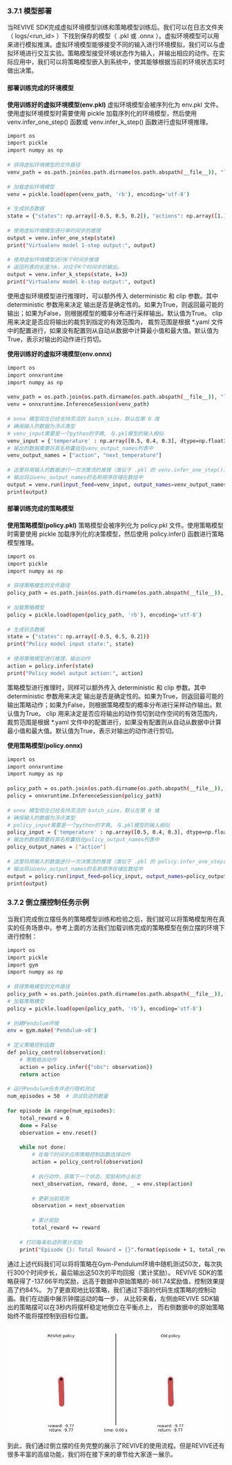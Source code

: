 ### 3.7.1 模型部署
当REVIVE SDK完成虚拟环境模型训练和策略模型训练后。我们可以在日志文件夹（ logs/<run_id> ）下找到保存的模型（ .pkl 或 .onnx ）。虚拟环境模型可以用来进行模拟推演。虚拟环境模型能够接受不同的输入进行环境模拟，我们可以与虚拟环境进行交互实验。策略模型接受环境状态作为输入，并输出相应的动作。在实际应用中，我们可以将策略模型嵌入到系统中，使其能够根据当前的环境状态实时做出决策。
#### 部署训练完成的环境模型
**使用训练好的虚拟环境模型(env.pkl)**
虚拟环境模型会被序列化为 env.pkl 文件。使用虚拟环境模型时需要使用 pickle 加载序列化的环境模型，然后使用 venv.infer_one_step() 函数或 venv.infer_k_step() 函数进行虚拟环境推理。
```bash
import os
import pickle
import numpy as np

# 获得虚拟环境模型的文件路径
venv_path = os.path.join(os.path.dirname(os.path.abspath(__file__)), "logs/run_id", "env.pkl")

# 加载虚拟环境模型
venv = pickle.load(open(venv_path, 'rb'), encoding='utf-8')

# 生成状态数据
state = {"states": np.array([-0.5, 0.5, 0.2]), "actions": np.array([1.])}

# 使用虚拟环境模型进行单时间步的推理
output = venv.infer_one_step(state)
print("Virtualenv model 1-step output:", output)

# 使用虚拟环境模型进行K个时间步推理
# 返回列表的长度为k，对应于K个时间步的输出。
output = venv.infer_k_steps(state, k=3)
print("Virtualenv model k-step output:", output)
```
使用虚拟环境模型进行推理时，可以额外传入 deterministic 和 clip 参数。其中 deterministic 参数用来决定 输出是否是确定性的。如果为True，则返回最可能的输出；如果为False，则根据模型的概率分布进行采样输出。默认值为True。 clip 用来决定是否应将输出的裁剪到指定的有效范围内， 裁剪范围是根据 *.yaml 文件中的配置进行，如果没有配置则从自动从数据中计算最小值和最大值。默认值为True，表示对输出的动作进行剪切。

**使用训练好的虚拟环境模型(env.onnx)**
```bash
import os
import onnxruntime
import numpy as np

venv_path = os.path.join(os.path.dirname(os.path.abspath(__file__)), "logs/run_id", "env.onnx")
venv = onnxruntime.InferenceSession(venv_path)

# onnx 模型现在已经支持灵活的 batch_size，默认在第 0 维
# 确保输入的数据为浮点类型
# venv_input需要是一个python的字典, 与.pkl模型的输入相似
venv_input = {'temperature' : np.array([0.5, 0.4, 0.3], dtype=np.float32).reshape(3, -1), 'door_open': np.array([1., 0., 1.], dtype=np.float32).reshape(3, -1)}
# 输出的数据需要将其名称囊括在venv_output_names列表中
venv_output_names = ["action", "next_temperature"]

# 这里将用输入的数据进行一次决策流的推理（类似于 .pkl 的 venv.infer_one_step()） --> 返回一个列表（List）
# 输出将以venv_output_names的名称顺序存储在数组中
output = venv.run(input_feed=venv_input, output_names=venv_output_names)
print(output)
```

#### 部署训练完成的策略模型
**使用策略模型(policy.pkl)**
策略模型会被序列化为 policy.pkl 文件。使用策略模型时需要使用 pickle 加载序列化的决策模型，然后使用 policy.infer() 函数进行策略模型推理。
```bash
import os
import pickle
import numpy as np

# 获得策略模型的文件路径
policy_path = os.path.join(os.path.dirname(os.path.abspath(__file__)), "logs/tmp", "policy.pkl")

# 加载策略模型
policy = pickle.load(open(policy_path, 'rb'), encoding='utf-8')

# 生成状态数据
state = {"states": np.array([-0.5, 0.5, 0.2])}
print("Policy model input state:", state)

# 使用策略模型进行推理，输出动作
action = policy.infer(state)
print("Policy model output action:", action)
```
策略模型进行推理时，同样可以额外传入 deterministic 和 clip 参数。其中 deterministic 参数用来决定 输出是否是确定性的。如果为True，则返回最可能的输出策略动作；如果为False，则根据策略模型的概率分布进行采样动作输出。默认值为True。 clip 用来决定是否应将输出的动作剪切到动作空间的有效范围内， 裁剪范围是根据 *.yaml 文件中的配置进行，如果没有配置则从自动从数据中计算最小值和最大值。默认值为True，表示对输出的动作进行剪切。

**使用策略模型(policy.onnx)**
```bash
import os
import onnxruntime
import numpy as np

policy_path = os.path.join(os.path.dirname(os.path.abspath(__file__)), "logs/run_id", "policy.onnx")
policy = onnxruntime.InferenceSession(policy_path)

# onnx 模型现在已经支持灵活的 batch_size，默认在第 0 维
# 确保输入的数据为浮点类型
# policy_input需要是一个python的字典, 与.pkl模型的输入相似
policy_input = {'temperature' : np.array([0.5, 0.4, 0.3], dtype=np.float32).reshape(3, -1)}
# 输出的数据需要将其名称囊括在policy_output_names列表中
policy_output_names = ["action"]

# 这里将用输入的数据进行一次决策流的推理（类似于 .pkl 的 policy.infer_one_step()） --> 返回一个列表（List）
# 输出将以venv_output_names的名称顺序存储在数组中
output = policy.run(input_feed=policy_input, output_names=policy_output_names)
print(output)
```

### 3.7.2 倒立摆控制任务示例
当我们完成倒立摆任务的策略模型训练和检验之后，我们就可以将策略模型用在真实的任务场景中。参考上面的方法我们加载训练完成的策略模型在倒立摆的环境下进行控制：
```bash
import os
import pickle
import gym
import numpy as np

# 获得策略模型的文件路径
policy_path = os.path.join(os.path.dirname(os.path.abspath(__file__)), "logs/pendulum", "policy.pkl")
# 加载策略模型
policy = pickle.load(open(policy_path, 'rb'), encoding='utf-8')

# 创建Pendulum环境
env = gym.make('Pendulum-v0')

# 定义策略控制函数
def policy_control(observation):
    # 策略做出动作
    action = policy.infer({"obs": observation})
    return action

# 运行Pendulum任务并进行随机测试
num_episodes = 50  # 测试轨迹的数量

for episode in range(num_episodes):
    total_reward = 0
    done = False
    observation = env.reset()

    while not done:
        # 在每个时间步应用策略控制函数选择动作
        action = policy_control(observation)

        # 执行动作，获取下一个状态、奖励和终止标志
        next_observation, reward, done, _ = env.step(action)

        # 更新当前观测
        observation = next_observation

        # 累计奖励
        total_reward += reward

    # 打印每条轨迹的累计奖励
    print("Episode {}: Total Reward = {}".format(episode + 1, total_reward))
```
通过上述代码我们可以将将策略在Gym-Pendulum环境中随机测试50次，每次执行300个时间步长，最后输出这50次的平均回报（累计奖励）。 REVIVE SDK的策略获得了-137.66平均奖励，远高于数据中原始策略的-861.74奖励值，控制效果提高了约84%。
为了更直观地比较策略，我们通过下面的代码生成策略的控制动画。我们在动画中展示钟摆运动的每一步， 从比较来看，左侧由REVIVE SDK输出的策略摆可以在3秒内将摆杆稳定地倒立在平衡点上， 而右侧数据中的原始策略始终不能将摆控制到目标位置。


![](../assets/3.7-0.gif)


到此，我们通过倒立摆的任务完整的展示了REVIVE的使用流程。但是REVIVE还有很多丰富的高级功能，我们将在接下来的章节给大家逐一展示。





